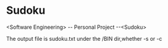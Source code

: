 # Sudoku
&lt;Software Engineering> -- Personal Project --&lt;Sudoku>

The output file is sudoku.txt under the /BIN dir,whether -s or -c

